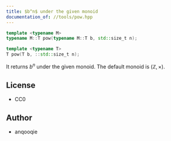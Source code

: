 ```yaml
---
title: $b^n$ under the given monoid
documentation_of: //tools/pow.hpp
---
```


```cpp
template <typename M>
typename M::T pow(typename M::T b, std::size_t n);

template <typename T>
T pow(T b, ::std::size_t n);
```

It returns $b^n$ under the given monoid.
The default monoid is $(\mathbb{Z}, \times)$.

## License
- CC0

## Author
- anqooqie
